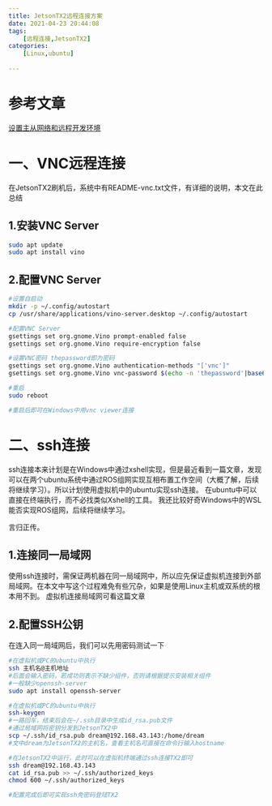 ```yaml
---
title: JetsonTX2远程连接方案
date: 2021-04-23 20:44:08
tags: 
    [远程连接,JetsonTX2] 
categories: 
    [Linux,ubuntu]
    
---
```


# 参考文章
[设置主从网络和远程开发环境](https://zhuanlan.zhihu.com/p/52005221)
# 一、VNC远程连接
在JetsonTX2刷机后，系统中有README-vnc.txt文件，有详细的说明，本文在此总结
## 1.安装VNC Server

```bash
sudo apt update
sudo apt install vino
```
## 2.配置VNC Server

```bash
#设置自启动
mkdir -p ~/.config/autostart
cp /usr/share/applications/vino-server.desktop ~/.config/autostart

#配置VNC Server
gsettings set org.gnome.Vino prompt-enabled false
gsettings set org.gnome.Vino require-encryption false

#设置VNC密码 thepassword即为密码
gsettings set org.gnome.Vino authentication-methods "['vnc']"
gsettings set org.gnome.Vino vnc-password $(echo -n 'thepassword'|base64)

#重启
sudo reboot

#重启后即可在Windows中用vnc viewer连接
```

# 二、ssh连接
ssh连接本来计划是在Windows中通过xshell实现，但是最近看到一篇文章，发现可以在两个ubuntu系统中通过ROS组网实现互相布置工作空间（大概了解，后续将继续学习）。所以计划使用虚拟机中的ubuntu实现ssh连接。
在ubuntu中可以直接在终端执行，而不必找类似Xshell的工具。
我还比较好奇Windows中的WSL能否实现ROS组网，后续将继续学习。

言归正传。
## 1.连接同一局域网
使用ssh连接时，需保证两机器在同一局域网中，所以应先保证虚拟机连接到外部局域网。在本文中写这个过程难免有些冗杂，如果是使用Linux主机或双系统的根本用不到。
虚拟机连接局域网可看这篇文章

## 2.配置SSH公钥
在连入同一局域网后，我们可以先用密码测试一下

```bash
#在虚拟机或PC的ubuntu中执行
ssh 主机名@主机地址
#后面会输入密码，若成功则表示不缺少组件，否则请根据提示安装相关组件
#一般缺少openssh-server
sudo apt install openssh-server
```

```bash
#在虚拟机或PC的ubuntu中执行
ssh-keygen
#一路回车，结束后会在~/.ssh目录中生成id_rsa.pub文件
#通过局域网将密钥分发到JetsonTX2中
scp ~/.ssh/id_rsa.pub dream@192.168.43.143:/home/dream
#文中dream为JetsonTX2的主机名，查看主机名可直接在命令行输入hostname
```

```bash
#在JetsonTX2中运行，此时可以在虚拟机终端通过ssh连接TX2即可
ssh dream@192.168.43.143
cat id_rsa.pub >> ~/.ssh/authorized_keys
chmod 600 ~/.ssh/authorized_keys

#配置完成后即可实现ssh免密码登陆TX2
```
